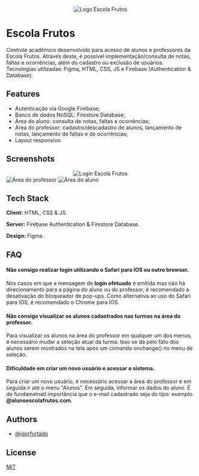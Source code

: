 <p align="center">
  <img src="https://user-images.githubusercontent.com/70289587/139695761-1c01f0ec-43a1-4503-a43a-26a32d452151.png" alt="Logo Escola Frutos"/>
</p>

# Escola Frutos

Controle acadêmico desenvolvido para acesso de alunos e professores da Escola Frutos. Através deste, é possível implementação/consulta de notas, faltas e ocorrências, além do cadastro ou exclusão de usuários. Tecnologias utilizadas: Figma, HTML, CSS, JS e Firebase (Authentication & Database).


## Features

- Autenticação via Google Firebase;
- Banco de dados NoSQL: Firestore Database;
- Área do aluno: consulta de notas, faltas e ocorrências;
- Área do professor: cadastro/descadastro de alunos, lançamento de notas, lançamento de faltas e de ocorrências;
- Layout responsivo.


## Screenshots

<div align="center">
  <img src="https://user-images.githubusercontent.com/70289587/139697322-76cbea3b-5601-46f4-adec-aa36fb3e2dd0.png" alt="Login Escola Frutos"/>
</div>
<div style="display: inline-block";>
  <img src="https://user-images.githubusercontent.com/70289587/139697602-5afae5b5-2491-4902-856e-07f72ca79d2f.png" alt="Área do professor"/>
    <img src="https://user-images.githubusercontent.com/70289587/139697628-f2de9368-de0c-4ec8-9200-a6f53a71f695.png" alt="Área do aluno"/>
</div>


## Tech Stack

**Client:** HTML, CSS & JS.

**Server:** Firebase Authentication & Firestore Database.

**Design:** Figma.


## FAQ

#### Não consigo realizar login utilizando o Safari para IOS ou outro browser.

Nos casos em que a mensagem de **login efetuado** é emitida mas não há direcionamento para a página do aluno ou do professor, é recomendado a desativação do bloqueador de pop-ups. Como alternativa ao uso do Safari para IOS, é recomendado o Chrome para IOS.

#### Não consigo visualizar os alunos cadastrados nas turmas na área do professor.

Para visualizar os alunos na área do professor em qualquer um dos menus, é necessário mudar a seleção atual da turma. Isso se dá pelo fato dos alunos serem mostrados na tela após um comando onchange() no menu de seleção.

#### Dificuldade em criar um novo usuário e acessar o sistema.

Para criar um novo usuário, é necessário acessar a área do professor e em seguida ir até o menu "Alunos". Em seguida, informar os dados do aluno. É de fundamelnatl importância que o e-mail cadastrado seja do tipo: exemplo **@alunoescolafrutos.com**.



## Authors

- [@igorfurtado](https://github.com/igorfurtado)


## License

[MIT](https://choosealicense.com/licenses/mit/)

